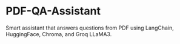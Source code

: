 # PDF-QA-Assistant
Smart assistant that answers questions from PDF using LangChain, HuggingFace, Chroma, and Groq LLaMA3.
